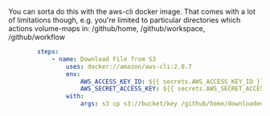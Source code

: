 You can sorta do this with the aws-cli docker image. That comes with a lot of limitations though, e.g. you're limited to particular directories which actions volume-maps in: /github/home, /github/workspace, /github/workflow

```yaml
		steps:
			- name: Download File from S3
				uses: docker://amazon/aws-cli:2.0.7
				env:
					AWS_ACCESS_KEY_ID: ${{ secrets.AWS_ACCESS_KEY_ID }}
					AWS_SECRET_ACCESS_KEY: ${{ secrets.AWS_SECRET_ACCESS_KEY }}
				with:
					args: s3 cp s3://bucket/key /github/home/downloaded_file
```
